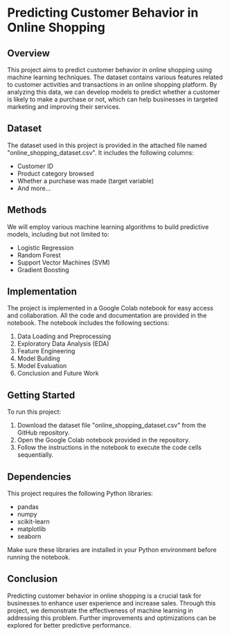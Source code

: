 # Predicting Customer Behavior in Online Shopping

## Overview
This project aims to predict customer behavior in online shopping using machine learning techniques. The dataset contains various features related to customer activities and transactions in an online shopping platform. By analyzing this data, we can develop models to predict whether a customer is likely to make a purchase or not, which can help businesses in targeted marketing and improving their services.

## Dataset
The dataset used in this project is provided in the attached file named "online_shopping_dataset.csv". It includes the following columns:
- Customer ID
- Product category browsed
- Whether a purchase was made (target variable)
- And more...

## Methods
We will employ various machine learning algorithms to build predictive models, including but not limited to:
- Logistic Regression
- Random Forest
- Support Vector Machines (SVM)
- Gradient Boosting

## Implementation
The project is implemented in a Google Colab notebook for easy access and collaboration. All the code and documentation are provided in the notebook. The notebook includes the following sections:
1. Data Loading and Preprocessing
2. Exploratory Data Analysis (EDA)
3. Feature Engineering
4. Model Building
5. Model Evaluation
6. Conclusion and Future Work

## Getting Started
To run this project:
1. Download the dataset file "online_shopping_dataset.csv" from the GitHub repository.
2. Open the Google Colab notebook provided in the repository.
3. Follow the instructions in the notebook to execute the code cells sequentially.

## Dependencies
This project requires the following Python libraries:
- pandas
- numpy
- scikit-learn
- matplotlib
- seaborn

Make sure these libraries are installed in your Python environment before running the notebook.

## Conclusion
Predicting customer behavior in online shopping is a crucial task for businesses to enhance user experience and increase sales. Through this project, we demonstrate the effectiveness of machine learning in addressing this problem. Further improvements and optimizations can be explored for better predictive performance.
